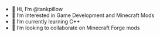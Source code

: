 - 👋 Hi, I’m @tankpillow
- 👀 I’m interested in Game Development and Minecraft Mods
- 🌱 I’m currently learning C++
- 💞️ I’m looking to collaborate on Minecraft Forge mods
